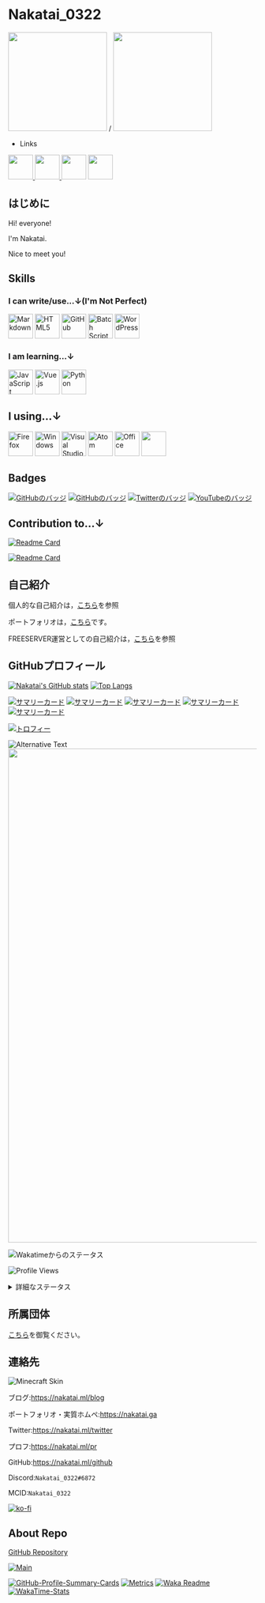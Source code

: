# Nakatai_0322

<img src="https://avatars.githubusercontent.com/u/65397124?v=4" width="200"> / <img src="https://minotar.net/helm/d297f52003024e5d944fd78edc82891a" width="200">

- Links

<a href="https://nakatai.ga">
    <img src="https://camo.githubusercontent.com/31ca547298603fcad628ec15136c30aab05ac34e3d120cc464faa3196c628e9f/68747470733a2f2f696d6167652e666c617469636f6e2e636f6d2f69636f6e732f7376672f3536352f3536353532372e737667" width="50">
</a>
<a href="https://nakatai-0322.hatenablog.jp/">
    <img src="https://i.imgur.com/HrGRBcm.png" width="50">
</a>
<a href="https://dev.to/nakatai_0322"><img src="https://camo.githubusercontent.com/9b13cf00d4d07dcfee53663f62019ef576b7224822fe81dd4be7f94885db5496/68747470733a2f2f63646e2e6a7364656c6976722e6e65742f6e706d2f73696d706c652d69636f6e7340332e302e312f69636f6e732f6465762d646f742d746f2e737667" width="50"></a>
<a href="https://twitter.com/Nakatai_0322">
    <img src="https://cdn.jsdelivr.net/gh/devicons/devicon/icons/twitter/twitter-original.svg" width="50">
</a>

## はじめに

Hi! everyone!

I'm Nakatai.

Nice to meet you!

## Skills

### I can write/use...↓(I'm Not Perfect)

<a href="https://w.wiki/3PyA"><img src="https://cdn.jsdelivr.net/gh/devicons/devicon/icons/markdown/markdown-original.svg" alt="Markdown" width="50" ></a>
<a href="https://w.wiki/3Q2Z"><img src="https://cdn.jsdelivr.net/gh/devicons/devicon/icons/html5/html5-original-wordmark.svg" alt="HTML5" width="50"></a>
<a href="https://w.wiki/45PM"><img src="https://cdn.jsdelivr.net/gh/devicons/devicon/icons/github/github-original.svg" alt="GitHub" width=50></a>
<a href="https://w.wiki/3e37"><img src="https://i.imgur.com/TJmJbkE.png" alt="Batch Script" width="50"></a>
<a href="https://w.wiki/3JHS"><img src="https://cdn.jsdelivr.net/gh/devicons/devicon/icons/wordpress/wordpress-plain.svg" alt="WordPress" width="50"></a>

### I am learning...↓

<a href="https://w.wiki/3EDd"><img src="https://cdn.jsdelivr.net/gh/devicons/devicon/icons/javascript/javascript-original.svg" alt="JavaScript" width="50"></a>
<a href="https://w.wiki/45Pm"><img src="https://cdn.jsdelivr.net/gh/devicons/devicon/icons/vuejs/vuejs-original.svg" alt="Vue.js" width="50"></a>
<a href="https://w.wiki/3Eku"><img src="https://raw.githubusercontent.com/devicons/devicon/master/icons/python/python-original.svg" alt="Python" width="50"></a>

## I using...↓

<a href="https://w.wiki/45Po"><img src="https://cdn.jsdelivr.net/gh/devicons/devicon/icons/firefox/firefox-plain.svg" alt="Firefox" width="50"></a>
<a href="https://w.wiki/3e77"><img src="https://cdn.jsdelivr.net/gh/devicons/devicon/icons/windows8/windows8-original.svg" alt="Windows" width="50"></a>
<a href="https://w.wiki/45Ph"><img src="https://cdn.jsdelivr.net/gh/devicons/devicon/icons/vscode/vscode-original.svg" alt="Visual Studio Code" width="50"></a>
<a href="https://w.wiki/46LG"><img src="https://cdn.jsdelivr.net/gh/devicons/devicon/icons/atom/atom-original.svg" alt="Atom" width="50"></a>
<a href="https://w.wiki/45PU"><img src="https://upload.wikimedia.org/wikipedia/commons/5/5f/Microsoft_Office_logo_%282019%E2%80%93present%29.svg" alt="Office" width=50></a>
<a href="https://w.wiki/3LXC"><img src="https://upload.wikimedia.org/wikipedia/commons/1/19/Spotify_logo_without_text.svg" alt="" width="50"></a>

## Badges

[![GitHubのバッジ](https://img.shields.io/github/followers/Nakatai-0322?style=social)](https://nakatai.ml/github)
[![GitHubのバッジ](https://img.shields.io/github/stars/Nakatai-0322?style=social)](https://nakatai.ml/github)
[![Twitterのバッジ](https://img.shields.io/twitter/follow/Nakatai_0322?style=social)](https://nakatai.ml/twitter)
[![YouTubeのバッジ](https://img.shields.io/youtube/channel/subscribers/UCvH9fbiZUk0DT39BPE9gNhw?style=social)](https://nakatai.ml/youtube)

## Contribution to...↓

[![Readme Card](https://github-readme-stats.vercel.app/api/pin/?username=freeserverproject&repo=freeserver-wiki&theme=dracula&show_owner=true)](https://github.com/freeserverproject/freeserver-wiki)

[![Readme Card](https://github-readme-stats.vercel.app/api/pin/?username=freeserverproject&repo=freeserverproject.github.io&theme=dracula&show_owner=true)](https://github.com/freeserverproject/freeserver-wiki)

## 自己紹介

個人的な自己紹介は，[こちら](https://vprof.me/@/Nakatai_0322)を参照

ポートフォリオは，[こちら](https://nakatai.ga)です。

FREESERVER運営としての自己紹介は，[こちら](https://wiki.freeserver.pro/admins/nakatai_0322.html)を参照

## GitHubプロフィール

[![Nakatai's GitHub stats](https://github-readme-stats.vercel.app/api?username=Nakatai-0322&show_icons=true&theme=github_dark)](https://github.com/anuraghazra/github-readme-stats)
[![Top Langs](https://github-readme-stats.vercel.app/api/top-langs/?username=Nakatai-0322&theme=github_dark)](https://github.com/anuraghazra/github-readme-stats)

[![サマリーカード](https://raw.githubusercontent.com/Nakatai-0322/Nakatai-0322/main/profile-summary-card-output/github_dark/0-profile-details.svg)](https://github.com/vn7n24fzkq/github-profile-summary-cards)
[![サマリーカード](https://raw.githubusercontent.com/Nakatai-0322/Nakatai-0322/main/profile-summary-card-output/github_dark/1-repos-per-language.svg)](https://github.com/vn7n24fzkq/github-profile-summary-cards) [![サマリーカード](https://raw.githubusercontent.com/Nakatai-0322/Nakatai-0322/main/profile-summary-card-output/github_dark/2-most-commit-language.svg)](https://github.com/vn7n24fzkq/github-profile-summary-cards)
[![サマリーカード](https://raw.githubusercontent.com/Nakatai-0322/Nakatai-0322/main/profile-summary-card-output/github_dark/3-stats.svg)](https://github.com/vn7n24fzkq/github-profile-summary-cards) [![サマリーカード](https://raw.githubusercontent.com/Nakatai-0322/Nakatai-0322/main/profile-summary-card-output/github_dark/4-productive-time.svg)](https://github.com/vn7n24fzkq/github-profile-summary-cards)

[![トロフィー](https://github-profile-trophy.vercel.app/?username=Nakatai-0322&theme=onedark)](https://github.com/ryo-ma/github-profile-trophy)

<img src="https://raw.githubusercontent.com/Nakatai-0322/Nakatai-0322/main/github-metrics.svg" alt="Alternative Text"/>

<img src="https://wakatime.com/share/@c9fbbcad-1b0d-4a00-b147-a687ce2b2ea1/9ddc4633-63ef-4b87-b6ed-164334c640b7.svg" width="1000">

![Wakatimeからのステータス](https://raw.githubusercontent.com/Nakatai-0322/Nakatai-0322/main/images/stat.svg)

![Profile Views](http://img.shields.io/badge/Profile%20Views-0-blue)

<details>
<summary>詳細なステータス</summary>

<!--START_SECTION:waka-->
![Profile Views](http://img.shields.io/badge/Profile%20Views-0-blue)

**🐱 My GitHub Data** 

> 🏆 570 Contributions in the Year 2021
 > 
> 📦 102.6 kB Used in GitHub's Storage 
 > 
> 💼 Opted to Hire
 > 
> 📜 9 Public Repositories 
 > 
> 🔑 0 Private Repositories  
 > 
**I'm an Early 🐤** 

```text
🌞 Morning    131 commits    █████████░░░░░░░░░░░░░░░░   39.22% 
🌆 Daytime    107 commits    ████████░░░░░░░░░░░░░░░░░   32.04% 
🌃 Evening    95 commits     ███████░░░░░░░░░░░░░░░░░░   28.44% 
🌙 Night      1 commits      ░░░░░░░░░░░░░░░░░░░░░░░░░   0.3%

```
📅 **I'm Most Productive on Monday** 

```text
Monday       71 commits     █████░░░░░░░░░░░░░░░░░░░░   21.26% 
Tuesday      21 commits     █░░░░░░░░░░░░░░░░░░░░░░░░   6.29% 
Wednesday    55 commits     ████░░░░░░░░░░░░░░░░░░░░░   16.47% 
Thursday     31 commits     ██░░░░░░░░░░░░░░░░░░░░░░░   9.28% 
Friday       35 commits     ██░░░░░░░░░░░░░░░░░░░░░░░   10.48% 
Saturday     64 commits     ████░░░░░░░░░░░░░░░░░░░░░   19.16% 
Sunday       57 commits     ████░░░░░░░░░░░░░░░░░░░░░   17.07%

```


📊 **This Week I Spent My Time On** 

```text
⌚︎ Time Zone: Asia/Tokyo

💬 Programming Languages: 
HTML                     1 hr 54 mins        ███████░░░░░░░░░░░░░░░░░░   30.25% 
YAML                     1 hr 50 mins        ███████░░░░░░░░░░░░░░░░░░   29.2% 
Markdown                 1 hr 25 mins        █████░░░░░░░░░░░░░░░░░░░░   22.61% 
JavaScript               24 mins             █░░░░░░░░░░░░░░░░░░░░░░░░   6.56% 
JSON                     12 mins             ░░░░░░░░░░░░░░░░░░░░░░░░░   3.32%

🔥 Editors: 
VS Code                  6 hrs 18 mins       █████████████████████████   100.0%

🐱‍💻 Projects: 
Nakatai-0322             3 hrs 10 mins       ████████████░░░░░░░░░░░░░   50.27% 
Nakatai-0322.github.io   1 hr 38 mins        ██████░░░░░░░░░░░░░░░░░░░   26.01% 
JS-tut                   30 mins             ██░░░░░░░░░░░░░░░░░░░░░░░   7.95% 
Netlify-test             24 mins             █░░░░░░░░░░░░░░░░░░░░░░░░   6.46% 
Unknown Project          17 mins             █░░░░░░░░░░░░░░░░░░░░░░░░   4.66%

💻 Operating System: 
Windows                  6 hrs 18 mins       █████████████████████████   100.0%

```

**I Mostly Code in HTML** 

```text
HTML                     2 repos             ██████████░░░░░░░░░░░░░░░   40.0% 
Batchfile                1 repo              █████░░░░░░░░░░░░░░░░░░░░   20.0% 
EJS                      1 repo              █████░░░░░░░░░░░░░░░░░░░░   20.0% 
JavaScript               1 repo              █████░░░░░░░░░░░░░░░░░░░░   20.0%

```


**Timeline**

![Chart not found](https://raw.githubusercontent.com/Nakatai-0322/Nakatai-0322/main/charts/bar_graph.png) 


 Last Updated on 13/10/2021
<!--END_SECTION:waka-->
</details>

## 所属団体

[こちら](https://docs.google.com/spreadsheets/d/1YQkJmBXS_hnTsipJN3khyU98rgZY7RTB8iwhHU-6ICc/edit?usp=sharing)を御覧ください。

## 連絡先

![Minecraft Skin](https://crafatar.com/renders/body/d297f52003024e5d944fd78edc82891a?&overlay)

ブログ:<https://nakatai.ml/blog>

ポートフォリオ・実質ホムペ:<https://nakatai.ga>

Twitter:<https://nakatai.ml/twitter>

プロフ:<https://nakatai.ml/pr>

GitHub:<https://nakatai.ml/github>

Discord:`Nakatai_0322#6872`

MCID:`Nakatai_0322`

[![ko-fi](https://ko-fi.com/img/githubbutton_sm.svg)](https://ko-fi.com/E1E15HUC8)

## About Repo

[GitHub Repository](https://github.com/Nakatai-0322/Nakatai-0322)

[![Main](https://github.com/Nakatai-0322/Nakatai-0322/actions/workflows/Main.yml/badge.svg)](https://github.com/Nakatai-0322/Nakatai-0322/actions/workflows/Main.yml)

[![GitHub-Profile-Summary-Cards](https://github.com/Nakatai-0322/Nakatai-0322/actions/workflows/profile-summary-cards.yml/badge.svg)](https://github.com/Nakatai-0322/Nakatai-0322/actions/workflows/profile-summary-cards.yml)
[![Metrics](https://github.com/Nakatai-0322/Nakatai-0322/actions/workflows/Metrics.yml/badge.svg)](https://github.com/Nakatai-0322/Nakatai-0322/actions/workflows/Metrics.yml)
[![Waka Readme](https://github.com/Nakatai-0322/Nakatai-0322/actions/workflows/Waka-Readme.yml/badge.svg)](https://github.com/Nakatai-0322/Nakatai-0322/actions/workflows/Waka-Readme.yml)
[![WakaTime-Stats](https://github.com/Nakatai-0322/Nakatai-0322/actions/workflows/Wakatime-Stats.yml/badge.svg)](https://github.com/Nakatai-0322/Nakatai-0322/actions/workflows/Wakatime-Stats.yml)
